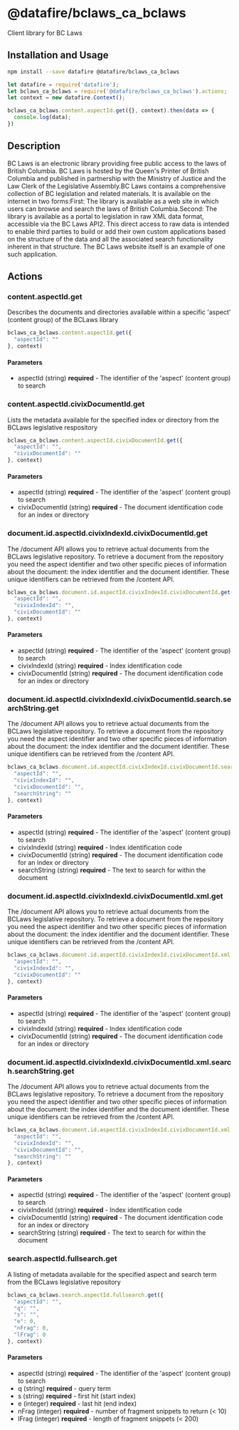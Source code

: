 # @datafire/bclaws_ca_bclaws

Client library for BC Laws

## Installation and Usage
```bash
npm install --save datafire @datafire/bclaws_ca_bclaws
```

```js
let datafire = require('datafire');
let bclaws_ca_bclaws = require('@datafire/bclaws_ca_bclaws').actions;
let context = new datafire.Context();

bclaws_ca_bclaws.content.aspectId.get({}, context).then(data => {
  console.log(data);
})
```

## Description
BC Laws is an electronic library providing free public access to the laws of British Columbia. BC Laws is hosted by the Queen's Printer of British Columbia and published in partnership with the Ministry of Justice and the Law Clerk of the Legislative Assembly.BC Laws contains a comprehensive collection of BC legislation and related materials. It is available on the internet in two forms:First: The library is available as a web site in which users can browse and search the laws of British Columbia.Second: The library is available as a portal to legislation in raw XML data format, accessible via the BC Laws API2. This direct access to raw data is intended to enable third parties to build or add their own custom applications based on the structure of the data and all the associated search functionality inherent in that structure. The BC Laws website itself is an example of one such application.

## Actions
### content.aspectId.get
Describes the documents and directories available within a specific 'aspect' (content group) of the BCLaws library


```js
bclaws_ca_bclaws.content.aspectId.get({
  "aspectId": ""
}, context)
```

#### Parameters
* aspectId (string) **required** - The identifier of the 'aspect' (content group) to search

### content.aspectId.civixDocumentId.get
Lists the metadata available for the specified index or directory from the BCLaws legislative respository


```js
bclaws_ca_bclaws.content.aspectId.civixDocumentId.get({
  "aspectId": "",
  "civixDocumentId": ""
}, context)
```

#### Parameters
* aspectId (string) **required** - The identifier of the 'aspect' (content group) to search
* civixDocumentId (string) **required** - The document identification code for an index or directory

### document.id.aspectId.civixIndexId.civixDocumentId.get
The /document API allows you to retrieve actual documents from the BCLaws legislative repository. To retrieve a document from the repository you need the aspect identifier and two other specific pieces of information about the document: the index identifier and the document identifier. These unique identifiers can be retrieved from the /content API.


```js
bclaws_ca_bclaws.document.id.aspectId.civixIndexId.civixDocumentId.get({
  "aspectId": "",
  "civixIndexId": "",
  "civixDocumentId": ""
}, context)
```

#### Parameters
* aspectId (string) **required** - The identifier of the 'aspect' (content group) to search
* civixIndexId (string) **required** - Index identification code
* civixDocumentId (string) **required** - The document identification code for an index or directory

### document.id.aspectId.civixIndexId.civixDocumentId.search.searchString.get
The /document API allows you to retrieve actual documents from the BCLaws legislative repository. To retrieve a document from the repository you need the aspect identifier and two other specific pieces of information about the document: the index identifier and the document identifier. These unique identifiers can be retrieved from the /content API.


```js
bclaws_ca_bclaws.document.id.aspectId.civixIndexId.civixDocumentId.search.searchString.get({
  "aspectId": "",
  "civixIndexId": "",
  "civixDocumentId": "",
  "searchString": ""
}, context)
```

#### Parameters
* aspectId (string) **required** - The identifier of the 'aspect' (content group) to search
* civixIndexId (string) **required** - Index identification code
* civixDocumentId (string) **required** - The document identification code for an index or directory
* searchString (string) **required** - The text to search for within the document

### document.id.aspectId.civixIndexId.civixDocumentId.xml.get
The /document API allows you to retrieve actual documents from the BCLaws legislative repository. To retrieve a document from the repository you need the aspect identifier and two other specific pieces of information about the document: the index identifier and the document identifier. These unique identifiers can be retrieved from the /content API.


```js
bclaws_ca_bclaws.document.id.aspectId.civixIndexId.civixDocumentId.xml.get({
  "aspectId": "",
  "civixIndexId": "",
  "civixDocumentId": ""
}, context)
```

#### Parameters
* aspectId (string) **required** - The identifier of the 'aspect' (content group) to search
* civixIndexId (string) **required** - Index identification code
* civixDocumentId (string) **required** - The document identification code for an index or directory

### document.id.aspectId.civixIndexId.civixDocumentId.xml.search.searchString.get
The /document API allows you to retrieve actual documents from the BCLaws legislative repository. To retrieve a document from the repository you need the aspect identifier and two other specific pieces of information about the document: the index identifier and the document identifier. These unique identifiers can be retrieved from the /content API.


```js
bclaws_ca_bclaws.document.id.aspectId.civixIndexId.civixDocumentId.xml.search.searchString.get({
  "aspectId": "",
  "civixIndexId": "",
  "civixDocumentId": "",
  "searchString": ""
}, context)
```

#### Parameters
* aspectId (string) **required** - The identifier of the 'aspect' (content group) to search
* civixIndexId (string) **required** - Index identification code
* civixDocumentId (string) **required** - The document identification code for an index or directory
* searchString (string) **required** - The text to search for within the document

### search.aspectId.fullsearch.get
A listing of metadata available for the specified aspect and search term from the BCLaws legislative repository


```js
bclaws_ca_bclaws.search.aspectId.fullsearch.get({
  "aspectId": "",
  "q": "",
  "s": "",
  "e": 0,
  "nFrag": 0,
  "lFrag": 0
}, context)
```

#### Parameters
* aspectId (string) **required** - The identifier of the 'aspect' (content group) to search
* q (string) **required** - query term
* s (string) **required** - first hit (start index)
* e (integer) **required** - last hit (end index)
* nFrag (integer) **required** - number of fragment snippets to return (< 10)
* lFrag (integer) **required** - length of fragment snippets (< 200)

